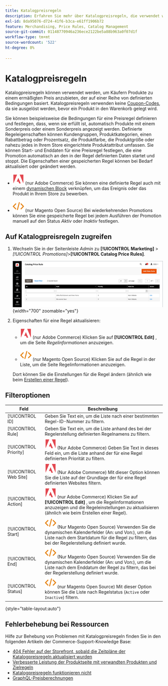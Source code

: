 ```yaml
---
title: Katalogpreisregeln
description: Erfahren Sie mehr über Katalogpreisregeln, die verwendet werden können, um Käufern Produkte zu einem ermäßigten Preis anzubieten, der auf einer Reihe definierter Bedingungen basiert.
exl-id: 8da95076-d724-41f6-b3ca-e61ff1906b72
feature: Merchandising, Price Rules, Catalog Management
source-git-commit: 01148770946a236ece2122be5a88b963a0f07d1f
workflow-type: tm+mt
source-wordcount: '522'
ht-degree: 0%

---
```


# Katalogpreisregeln

Katalogpreisregeln können verwendet werden, um Käufern Produkte zu einem ermäßigten Preis anzubieten, der auf einer Reihe von definierten Bedingungen basiert. Katalogpreisregeln verwenden keine [Coupon-Codes](price-rules-cart-coupon.md), da sie ausgelöst werden, bevor ein Produkt in den Warenkorb gelegt wird.

Sie können beispielsweise die Bedingungen für eine Preisregel definieren und festlegen, dass, wenn sie erfüllt ist, automatisch Produkte mit einem Sonderpreis oder einem Sonderpreis angezeigt werden. Definierte Regeleigenschaften können Kundengruppen, Produktkategorien, einen Rabattbetrag oder Prozentsatz, die Produktfarbe, die Produktgröße oder nahezu jedes in Ihrem Store eingerichtete Produktattribut umfassen. Sie können Start- und Enddaten für eine Preisregel festlegen, die eine Promotion automatisch an den in der Regel definierten Daten startet und stoppt. Die Eigenschaften einer gespeicherten Regel können bei Bedarf aktualisiert oder geändert werden.

- ![Adobe Commerce](../assets/adobe-logo.svg) (nur Adobe Commerce) Sie können eine definierte Regel auch mit einem [dynamischen Block](../content-design/dynamic-blocks.md) verknüpfen, um das Ereignis oder das Produkt in Ihrem Store zu bewerben.

- ![Magento Open Source](../assets/open-source.svg) (nur Magento Open Source) Bei wiederkehrenden Promotions können Sie eine gespeicherte Regel bei jedem Ausführen der Promotion manuell auf den Status _Aktiv_ oder _Inaktiv_ festlegen.

## Auf Katalogpreisregeln zugreifen

1. Wechseln Sie in der Seitenleiste _Admin_ zu **[!UICONTROL Marketing]** > _[!UICONTROL Promotions]_>**[!UICONTROL Catalog Price Rules]**.

   ![Katalogpreisregeln](./assets/price-rule-catalog.png){width="700" zoomable="yes"}

1. Eigenschaften für eine Regel aktualisieren:

   - ![Adobe Commerce](../assets/adobe-logo.svg) (nur Adobe Commerce) Klicken Sie auf **[!UICONTROL Edit]** , um die Seite _Regelinformationen_ anzuzeigen.

   - ![Magento Open Source](../assets/open-source.svg) (nur Magento Open Source) Klicken Sie auf die Regel in der Liste, um die Seite Regelinformationen anzuzeigen.

   Dort können Sie die Einstellungen für die Regel ändern (ähnlich wie beim [Erstellen einer Regel](price-rules-catalog-create.md)).

## Filteroptionen

| Feld | Beschreibung |
|--- |--- |
| [!UICONTROL ID] | Geben Sie Text ein, um die Liste nach einer bestimmten Regel-ID-Nummer zu filtern. |
| [!UICONTROL Rule] | Geben Sie Text ein, um die Liste anhand des bei der Regelerstellung definierten Regelnamens zu filtern. |
| [!UICONTROL Priority] | ![Adobe Commerce](../assets/adobe-logo.svg) (Nur Adobe Commerce) Geben Sie Text in dieses Feld ein, um die Liste anhand der für eine Regel definierten Priorität zu filtern. |
| [!UICONTROL Web Site] | ![Adobe Commerce](../assets/adobe-logo.svg) (Nur Adobe Commerce) Mit dieser Option können Sie die Liste auf der Grundlage der für eine Regel definierten Websites filtern. |
| [!UICONTROL Action] | ![Adobe Commerce](../assets/adobe-logo.svg) (nur Adobe Commerce) Klicken Sie auf **[!UICONTROL Edit]** , um die Regelinformationen anzuzeigen und die Regeleinstellungen zu aktualisieren (ähnlich wie beim Erstellen einer Regel). |
| [!UICONTROL Start] | ![Magento Open Source](../assets/open-source.svg) (Nur Magento Open Source) Verwenden Sie die dynamischen Kalenderfelder (An: und Von:), um die Liste nach dem Startdatum für die Regel zu filtern, das bei der Regelerstellung definiert wurde. |
| [!UICONTROL End] | ![Magento Open Source](../assets/open-source.svg) (Nur Magento Open Source) Verwenden Sie die dynamischen Kalenderfelder (An: und Von:), um die Liste nach dem Enddatum der Regel zu filtern, das bei der Regelerstellung definiert wurde. |
| [!UICONTROL Status] | ![Magento Open Source](../assets/open-source.svg) (nur Magento Open Source) Mit dieser Option können Sie die Liste nach Regelstatus (`Active` oder `Inactive`) filtern. |

{style="table-layout:auto"}

## Fehlerbehebung bei Ressourcen

Hilfe zur Behebung von Problemen mit Katalogpreisregeln finden Sie in den folgenden Artikeln der Commerce-Support-Knowledge Base:

- [404 Fehler auf der Storefront, sobald die Zeitpläne der Katalogpreisregeln aktualisiert wurden](https://experienceleague.adobe.com/docs/commerce-knowledge-base/kb/troubleshooting/known-issues-patches-attached/404-error-on-store-front-once-catalog-price-rule-schedules-update-is-performed.html)
- [Verbesserte Leistung der Produktseite mit verwandten Produkten und Zielregeln](https://experienceleague.adobe.com/docs/commerce-knowledge-base/kb/support-tools/patches/v1-0-9/mdva-31791-magento-patch-improvement-for-product-page-with-related-products-and-target-rules.html)
- [Katalogpreisregeln funktionieren nicht](https://experienceleague.adobe.com/docs/commerce-knowledge-base/kb/support-tools/patches/v1-0-14/mdva-24201-magento-patch-catalog-price-rules-don-t-work.html)
- [GraphQL-Preisberechnungen](https://experienceleague.adobe.com/docs/commerce-knowledge-base/kb/support-tools/patches/v1-0-14/mdva-33975-magento-patch-graphql-price-calculations.html)
